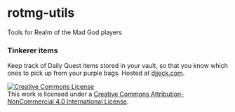 # rotmg-utils
Tools for Realm of the Mad God players

<h3>Tinkerer items</h3>
Keep track of Daily Quest items stored in your vault, so that you know which ones to pick up from your purple bags.
Hosted at <a href="http://www.djjeck.com/projects/rotmg/tinkerer-items.html">djjeck.com</a>.

<a rel="license" href="http://creativecommons.org/licenses/by-nc/4.0/"><img alt="Creative Commons License" style="border-width:0" src="https://i.creativecommons.org/l/by-nc/4.0/88x31.png" /></a><br />This work is licensed under a <a rel="license" href="http://creativecommons.org/licenses/by-nc/4.0/">Creative Commons Attribution-NonCommercial 4.0 International License</a>.
